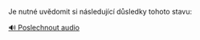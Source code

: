 
Je nutné uvědomit si následující důsledky tohoto stavu:

[🔊 Poslechnout audio](/data/7-paragraphs/audio/chapter_108/para_008-Je-nutn-uvdomit-si-nsledujc-dsledky-tohoto-s.mp3)
